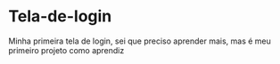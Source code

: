 # Tela-de-login
Minha primeira tela de login, sei que preciso aprender mais, mas é meu primeiro projeto como aprendiz
